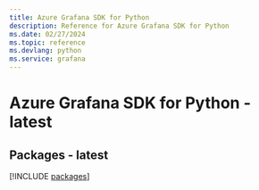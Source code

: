 ```yaml
---
title: Azure Grafana SDK for Python
description: Reference for Azure Grafana SDK for Python
ms.date: 02/27/2024
ms.topic: reference
ms.devlang: python
ms.service: grafana
---
```

# Azure Grafana SDK for Python - latest
## Packages - latest
[!INCLUDE [packages](grafana-index.md)]